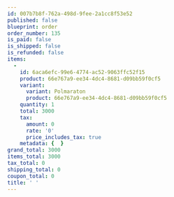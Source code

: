 ```yaml
---
id: 007b7b8f-762a-498d-9fee-2a1cc8f53e52
published: false
blueprint: order
order_number: 135
is_paid: false
is_shipped: false
is_refunded: false
items:
  -
    id: 6aca6efc-99e6-4774-ac52-9063ffc52f15
    product: 66e767a9-ee34-4dc4-8681-d09bb59f0cf5
    variant:
      variant: Polmaraton
      product: 66e767a9-ee34-4dc4-8681-d09bb59f0cf5
    quantity: 1
    total: 3000
    tax:
      amount: 0
      rate: '0'
      price_includes_tax: true
    metadata: {  }
grand_total: 3000
items_total: 3000
tax_total: 0
shipping_total: 0
coupon_total: 0
title: ' '
---
```

